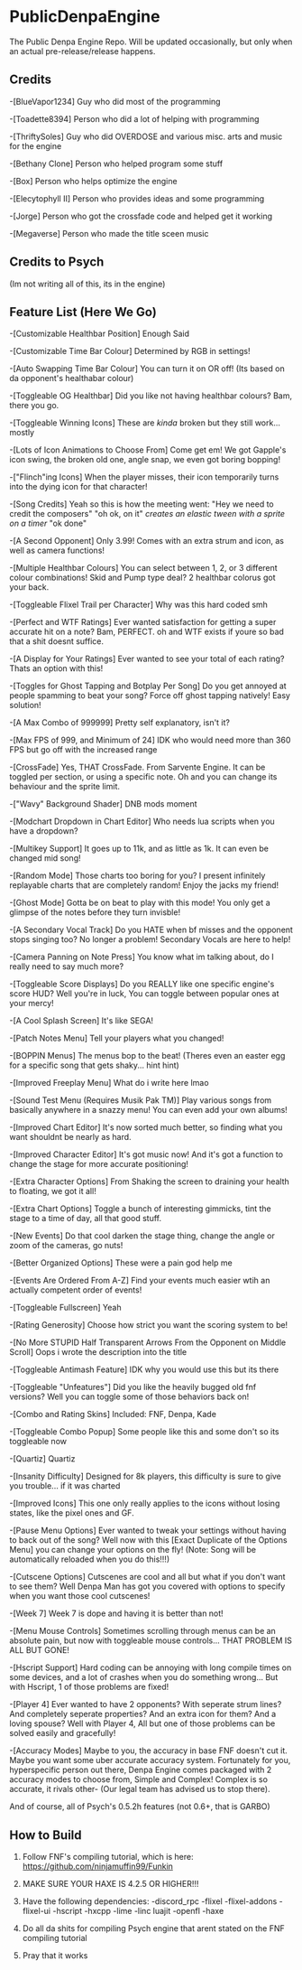 # PublicDenpaEngine

The Public Denpa Engine Repo. Will be updated occasionally, but only when an actual pre-release/release happens.

## Credits

-[BlueVapor1234] Guy who did most of the programming

-[Toadette8394] Person who did a lot of helping with programming

-[ThriftySoles] Guy who did OVERDOSE and various misc. arts and music for the engine

-[Bethany Clone] Person who helped program some stuff

-[Box] Person who helps optimize the engine

-[Elecytophyll II] Person who provides ideas and some programming

-[Jorge] Person who got the crossfade code and helped get it working

-[Megaverse] Person who made the title sceen music

## Credits to Psych

(Im not writing all of this, its in the engine)

## Feature List (Here We Go)

-[Customizable Healthbar Position] Enough Said

-[Customizable Time Bar Colour] Determined by RGB in settings!

-[Auto Swapping Time Bar Colour] You can turn it on OR off! (Its based on da opponent's healthabar colour)

-[Toggleable OG Healthbar] Did you like not having healthbar colours? Bam, there you go.

-[Toggleable Winning Icons] These are *kinda* broken but they still work... mostly

-[Lots of Icon Animations to Choose From] Come get em! We got Gapple's icon swing, the broken old one, angle snap, we even got boring bopping!

-["Flinch"ing Icons] When the player misses, their icon temporarily turns into the dying icon for that character!

-[Song Credits] Yeah so this is how the meeting went: "Hey we need to credit the composers" "oh ok, on it" *creates an elastic tween with a sprite on a timer* "ok done"

-[A Second Opponent] Only 3.99! Comes with an extra strum and icon, as well as camera functions!

-[Multiple Healthbar Colours] You can select between 1, 2, or 3 different colour combinations! Skid and Pump type deal? 2 healthbar colorus got your back.

-[Toggleable Flixel Trail per Character] Why was this hard coded smh

-[Perfect and WTF Ratings] Ever wanted satisfaction for getting a super accurate hit on a note? Bam, PERFECT. oh and WTF exists if youre so bad that a shit doesnt suffice.

-[A Display for Your Ratings] Ever wanted to see your total of each rating? Thats an option with this!

-[Toggles for Ghost Tapping and Botplay Per Song] Do you get annoyed at people spamming to beat your song? Force off ghost tapping natively! Easy solution!

-[A Max Combo of 999999] Pretty self explanatory, isn't it?

-[Max FPS of 999, and Minimum of 24] IDK who would need more than 360 FPS but go off with the increased range

-[CrossFade] Yes, THAT CrossFade. From Sarvente Engine. It can be toggled per section, or using a specific note. Oh and you can change its behaviour and the sprite limit.

-["Wavy" Background Shader] DNB mods moment

-[Modchart Dropdown in Chart Editor] Who needs lua scripts when you have a dropdown?

-[Multikey Support] It goes up to 11k, and as little as 1k. It can even be changed mid song!

-[Random Mode] Those charts too boring for you? I present infinitely replayable charts that are completely random! Enjoy the jacks my friend!

-[Ghost Mode] Gotta be on beat to play with this mode! You only get a glimpse of the notes before they turn invisble!

-[A Secondary Vocal Track] Do you HATE when bf misses and the opponent stops singing too? No longer a problem! Secondary Vocals are here to help!

-[Camera Panning on Note Press] You know what im talking about, do I really need to say much more?

-[Toggleable Score Displays] Do you REALLY like one specific engine's score HUD? Well you're in luck, You can toggle between popular ones at your mercy!

-[A Cool Splash Screen] It's like SEGA!

-[Patch Notes Menu] Tell your players what you changed!

-[BOPPIN Menus] The menus bop to the beat! (Theres even an easter egg for a specific song that gets shaky... hint hint)

-[Improved Freeplay Menu] What do i write here lmao

-[Sound Test Menu (Requires Musik Pak TM)] Play various songs from basically anywhere in a snazzy menu! You can even add your own albums!

-[Improved Chart Editor] It's now sorted much better, so finding what you want shouldnt be nearly as hard.

-[Improved Character Editor] It's got music now! And it's got a function to change the stage for more accurate positioning!

-[Extra Character Options] From Shaking the screen to draining your health to floating, we got it all!

-[Extra Chart Options] Toggle a bunch of interesting gimmicks, tint the stage to a time of day, all that good stuff.

-[New Events] Do that cool darken the stage thing, change the angle or zoom of the cameras, go nuts!

-[Better Organized Options] These were a pain god help me

-[Events Are Ordered From A-Z] Find your events much easier wtih an actually competent order of events!

-[Toggleable Fullscreen] Yeah

-[Rating Generosity] Choose how strict you want the scoring system to be!

-[No More STUPID Half Transparent Arrows From the Opponent on Middle Scroll] Oops i wrote the description into the title

-[Toggleable Antimash Feature] IDK why you would use this but its there

-[Toggleable "Unfeatures"] Did you like the heavily bugged old fnf versions? Well you can toggle some of those behaviors back on!

-[Combo and Rating Skins] Included: FNF, Denpa, Kade

-[Toggleable Combo Popup] Some people like this and some don't so its toggleable now

-[Quartiz] Quartiz

-[Insanity Difficulty] Designed for 8k players, this difficulty is sure to give you trouble... if it was charted

-[Improved Icons] This one only really applies to the icons without losing states, like the pixel ones and GF.

-[Pause Menu Options] Ever wanted to tweak your settings without having to back out of the song? Well now with this [Exact Duplicate of the Options Menu] you can change your options on the fly! (Note: Song will be automatically reloaded when you do this!!!)

-[Cutscene Options] Cutscenes are cool and all but what if you don't want to see them? Well Denpa Man has got you covered with options to specify when you want those cool cutscenes!

-[Week 7] Week 7 is dope and having it is better than not!

-[Menu Mouse Controls] Sometimes scrolling through menus can be an absolute pain, but now with toggleable mouse controls... THAT PROBLEM IS ALL BUT GONE!

-[Hscript Support] Hard coding can be annoying with long compile times on some devices, and a lot of crashes when you do something wrong... But with Hscript, 1 of those problems are fixed!

-[Player 4] Ever wanted to have 2 opponents? With seperate strum lines? And completely seperate properties? And an extra icon for them? And a loving spouse? Well with Player 4, All but one of those problems can be solved easily and gracefully!

-[Accuracy Modes] Maybe to you, the accuracy in base FNF doesn't cut it. Maybe you want some uber accurate accuracy system. Fortunately for you, hyperspecific person out there, Denpa Engine comes packaged with 2 accuracy modes to choose from, Simple and Complex! Complex is so accurate, it rivals other- (Our legal team has advised us to stop there).

And of course, all of Psych's 0.5.2h features (not 0.6+, that is GARBO)

## How to Build

1) Follow FNF's compiling tutorial, which is here: <https://github.com/ninjamuffin99/Funkin>

2) MAKE SURE YOUR HAXE IS 4.2.5 OR HIGHER!!!

3) Have the following dependencies:
    -discord_rpc
    -flixel
    -flixel-addons
    -flixel-ui
    -hscript
    -hxcpp
    -lime
    -linc luajit
    -openfl
    -haxe

4) Do all da shits for compiling Psych engine that arent stated on the FNF compiling tutorial

5) Pray that it works
